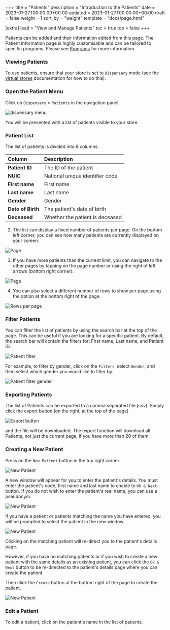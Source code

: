 +++
title = "Patients"
description = "Introduction to the Patients"
date = 2023-01-27T00:00:00+00:00
updated = 2023-01-27T00:00:00+00:00
draft = false
weight = 1
sort_by = "weight"
template = "docs/page.html"

[extra]
lead = "View and Manage Patients"
toc = true
top = false
+++

Patients can be added and their information edited from this page. The Patient information page is highly customisable and can be tailored to specific programs. Please see [Programs](/docs/programs/patients) for more information.

### Viewing Patients

To use patients, ensure that your store is set to `Dispensary` mode (see the [virtual stores](https://docs.msupply.org.nz/other_stuff:virtual_stores#store_type) documentation for how to do this).

### Open the Patient Menu

Click on `Dispensary` > `Patients` in the navigation panel. 

![dispensary menu](/docs/dispensary/images/dispensary_menu.png)

You will be presented with a list of patients visible to your store.

### Patient List

The list of patients is divided into 8 columns: 

| Column      | Description                         |
| :---------- | :---------------------------------- |
| **Patient ID**    | The ID of the patient                |
| **NUIC**  | National unique identifier code  |
| **First name**  | First name  |
| **Last name**  | Last name  |
| **Gender** | Gender | 
| **Date of Birth**  | The patient's date of birth  |
| **Deceased** | Whether the patient is deceased  |

2. The list can display a fixed number of patients per page. On the bottom left corner, you can see how many patients are currently displayed on your screen.

![Page](/docs/distribution/images/os_list_showing.png)

3. If you have more patients than the current limit, you can navigate to the other pages by tapping on the page number or using the right of left arrows (bottom right corner).

![Page](/docs/distribution/images/os_list_pagenumbers.png)

4. You can also select a different number of rows to show per page using the option at the bottom right of the page.

![Rows per page](/docs/introduction/images/rows-per-page-select.png)

### Filter Patients

You can filter the list of patients by using the search bar at the top of the page. This can be useful if you are looking for a specific patient. By default, the search bar will contain the filters for: First name, Last name, and Patient ID.

![Patient filter](/docs/dispensary/images/patient_filter.png)

For example, to filter by gender, click on the `Filters`, select `Gender`, and then select which gender you would like to filter by. 

![Patient filter gender](/docs/dispensary/images/patient_filter.gif)

### Exporting Patients 

The list of Patients can be exported to a comma separated file (csv). Simply click the export button (on the right, at the top of the page)

![Export button](/docs/distribution/images/export.png)

and the file will be downloaded. The export function will download all Patients, not just the current page, if you have more than 20 of them.

### Creating a New Patient

Press on the `New Patient` button in the top right corner.

![New Patient](/docs/dispensary/images/patient_new.png)

A new window will appear for you to enter the patient's details. You must enter the patient's code, first name and last name to enable to `Ok & Next` button. If you do not wish to enter the patient's real name, you can use a pseudonym.

![New Patient](/docs/dispensary/images/patient_new_form.png)

If you have a patient or patients matching the name you have entered, you will be prompted to select the patient in the new window. 

![New Patient](/docs/dispensary/images/patient_search.png)

Clicking on the matching patient will re-direct you to the patient's details page.

However, if you have no matching patients or if you wish to create a new patient with the same details as an existing patient, you can click the `Ok & Next` button to be re-directed to the patient's details page where you can create the patient.

Then click the `Create` button at the bottom right of the page to create the patient.

![New Patient](/docs/dispensary/images/patient_creation_detail.png)

### Edit a Patient

To edit a patient, click on the patient's name in the list of patients. 
